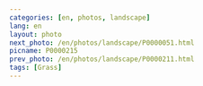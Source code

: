 ```yaml
---
categories: [en, photos, landscape]
lang: en
layout: photo
next_photo: /en/photos/landscape/P0000051.html
picname: P0000215
prev_photo: /en/photos/landscape/P0000211.html
tags: [Grass]
---
```

